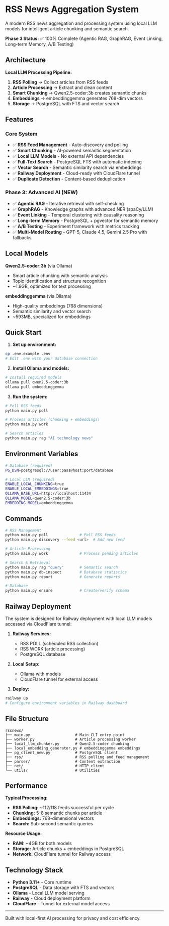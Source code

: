 # RSS News Aggregation System

A modern RSS news aggregation and processing system using local LLM models for intelligent article chunking and semantic search.

**Phase 3 Status:** ✅ 100% Complete (Agentic RAG, GraphRAG, Event Linking, Long-term Memory, A/B Testing)

## Architecture

**Local LLM Processing Pipeline:**
1. **RSS Polling** → Collect articles from RSS feeds
2. **Article Processing** → Extract and clean content
3. **Smart Chunking** → Qwen2.5-coder:3b creates semantic chunks
4. **Embeddings** → embeddinggemma generates 768-dim vectors
5. **Storage** → PostgreSQL with FTS and vector search

## Features

### Core System
- ✅ **RSS Feed Management** - Auto-discovery and polling
- ✅ **Smart Chunking** - AI-powered semantic segmentation
- ✅ **Local LLM Models** - No external API dependencies
- ✅ **Full-Text Search** - PostgreSQL FTS with automatic indexing
- ✅ **Vector Search** - Semantic similarity search via embeddings
- ✅ **Railway Deployment** - Cloud-ready with CloudFlare tunnel
- ✅ **Duplicate Detection** - Content-based deduplication

### Phase 3: Advanced AI (NEW)
- ✅ **Agentic RAG** - Iterative retrieval with self-checking
- ✅ **GraphRAG** - Knowledge graphs with advanced NER (spaCy/LLM)
- ✅ **Event Linking** - Temporal clustering with causality reasoning
- ✅ **Long-term Memory** - PostgreSQL + pgvector for semantic memory
- ✅ **A/B Testing** - Experiment framework with metrics tracking
- ✅ **Multi-Model Routing** - GPT-5, Claude 4.5, Gemini 2.5 Pro with fallbacks

## Local Models

**Qwen2.5-coder:3b** (via Ollama)
- Smart article chunking with semantic analysis
- Topic identification and structure recognition
- ~1.9GB, optimized for text processing

**embeddinggemma** (via Ollama)
- High-quality embeddings (768 dimensions)
- Semantic similarity and vector search
- ~593MB, specialized for embeddings

## Quick Start

1. **Set up environment:**
```bash
cp .env.example .env
# Edit .env with your database connection
```

2. **Install Ollama and models:**
```bash
# Install required models
ollama pull qwen2.5-coder:3b
ollama pull embeddinggemma
```

3. **Run the system:**
```bash
# Poll RSS feeds
python main.py poll

# Process articles (chunking + embeddings)
python main.py work

# Search articles
python main.py rag "AI technology news"
```

## Environment Variables

```bash
# Database (required)
PG_DSN=postgresql://user:pass@host:port/database

# Local LLM (required)
ENABLE_LOCAL_CHUNKING=true
ENABLE_LOCAL_EMBEDDINGS=true
OLLAMA_BASE_URL=http://localhost:11434
OLLAMA_MODEL=qwen2.5-coder:3b
EMBEDDING_MODEL=embeddinggemma
```

## Commands

```bash
# RSS Management
python main.py poll              # Poll RSS feeds
python main.py discovery --feed <url>  # Add new feed

# Article Processing
python main.py work              # Process pending articles

# Search & Retrieval
python main.py rag "query"       # Semantic search
python main.py db-inspect        # Database statistics
python main.py report            # Generate reports

# Database
python main.py ensure            # Create/verify schema
```

## Railway Deployment

The system is designed for Railway deployment with local LLM models accessed via CloudFlare tunnel:

1. **Railway Services:**
   - RSS POLL (scheduled RSS collection)
   - RSS WORK (article processing)
   - PostgreSQL database

2. **Local Setup:**
   - Ollama with models
   - CloudFlare tunnel for external access

3. **Deploy:**
```bash
railway up
# Configure environment variables in Railway dashboard
```

## File Structure

```
rssnews/
├── main.py                    # Main CLI entry point
├── worker.py                  # Article processing worker
├── local_llm_chunker.py       # Qwen2.5-coder chunking
├── local_embedding_generator.py # embeddinggemma embeddings
├── pg_client_new.py           # PostgreSQL client
├── rss/                       # RSS polling and feed management
├── parser/                    # Content extraction
├── net/                       # HTTP client
└── utils/                     # Utilities
```

## Performance

**Typical Processing:**
- **RSS Polling:** ~112/118 feeds successful per cycle
- **Chunking:** 5-8 semantic chunks per article
- **Embeddings:** 768-dimensional vectors
- **Search:** Sub-second semantic queries

**Resource Usage:**
- **RAM:** ~4GB for both models
- **Storage:** Article chunks + embeddings in PostgreSQL
- **Network:** CloudFlare tunnel for Railway access

## Technology Stack

- **Python 3.11+** - Core runtime
- **PostgreSQL** - Data storage with FTS and vectors
- **Ollama** - Local LLM model serving
- **Railway** - Cloud deployment platform
- **CloudFlare** - Tunnel for external model access

---

Built with local-first AI processing for privacy and cost efficiency.